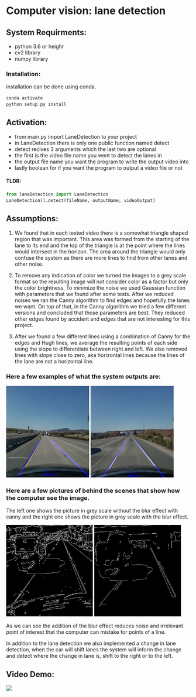 # Computer vision: lane detection

## System Requirments:
- python 3.6 or heighr
- cv2 library
- numpy library

### Installation:
installation can be done using conda.

```cmd
conda activate
python setup.py install
```

## Activation:
- from main.py import LaneDetection to your project
- in LaneDetection there is only one public function named detect
- detect recives 3 arguments which the last two are optional
- the first is the video file name you went to detect the lanes in
- the output file name you want the program to write the output video into
- lastly boolean for if you want the program to output a video file or not

#### TLDR:
```python
from laneDetection import LaneDetection
LaneDetection().detect(fileName, outputName, videoOutput)
```

## Assumptions:

1. We found that in each tested video there is a somewhat triangle shaped region
that was important.
This area was formed from the starting of the lane to its end and the top of the
triangle is at the point where the lines would intersect in the horizon.
The area around the triangle would only confuse the system as there are more lines to
find from other lanes and other noise.

2. To remove any indication of color we turned the images to a grey scale format so
the resulting image will not consider color as a factor but only the color brightness.
To minimize the noise we used Gaussian function with parameters that we found
after some tests.
After we reduced noises we ran the Canny algorithm to find edges and hopefully
the lanes we want.
On top of that, in the Canny algorithm we tried a few different versions and
concluded that those parameters are best.
They reduced other edges found by accident and edges that are not interesting for
this project.

3. After we found a few different lines using a combination of Canny for the edges
and Hugh lines, we average the resulting points of each side using the slope to
differentiate between right and left. We also removed lines with slope close to
zero, aka horizontal lines because the lines of the lane are not a horizontal line.

### Here a few examples of what the system outputs are:

<img width="45%" height="250px" src="/Demo%20Assets/sideRoadEX1.png" /> <img width="45%" height="250px" src="/Demo%20Assets/sideRoadEX2.png" />


### Here are a few pictures of behind the scenes that show how the computer see the image.
The left one shows the picture in grey scale without the blur effect with canny
and the right one shows the picture in grey scale with the blur effect.


<img width="47%" height="250px" src="/Demo%20Assets/roadWithNoise.png" /> <img width="47%" height="250px" src="/Demo%20Assets/roadWithoutNoise.png" />


As we can see the addition of the blur effect reduces noise and irrelevant point of
interest that the computer can mistake for points of a line.

In addition to the lane detection we also implemented a change in lane detection,
when the car will shift lanes the system will inform the change and detect where the
change in lane is, shift to the right or to the left.


## Video Demo:
<img src="/Demo%20Assets/Lane Detection Demo.gif" />

[link]: https://github.com/MortarDefender/CV-LaneDetection
